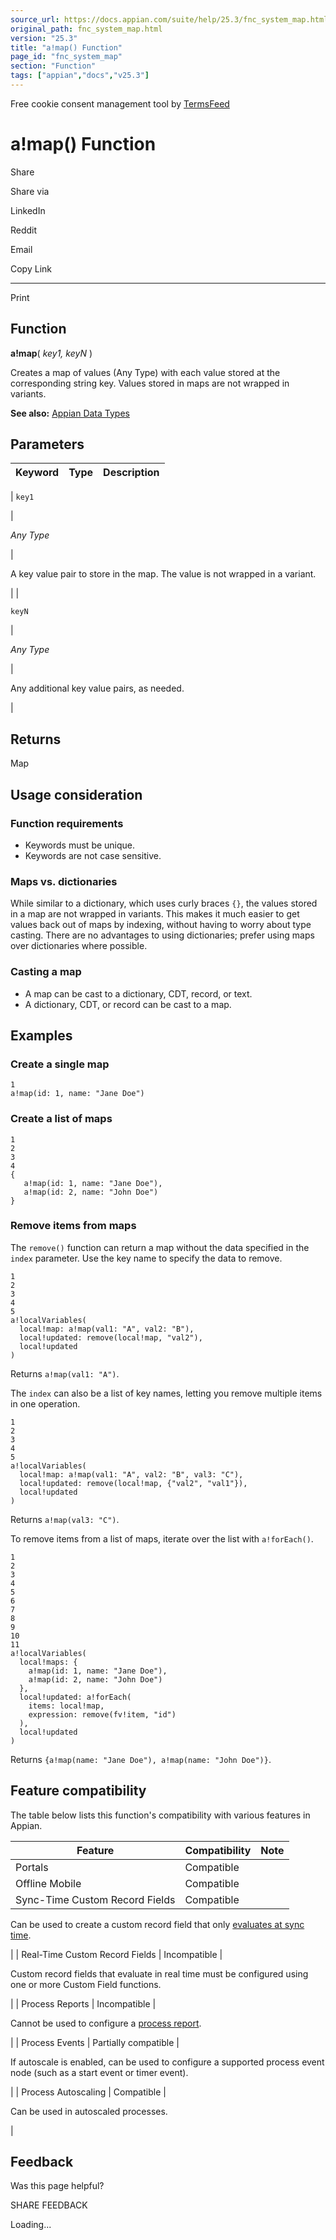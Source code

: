 ```yaml
---
source_url: https://docs.appian.com/suite/help/25.3/fnc_system_map.html
original_path: fnc_system_map.html
version: "25.3"
title: "a!map() Function"
page_id: "fnc_system_map"
section: "Function"
tags: ["appian","docs","v25.3"]
---
```



Free cookie consent management tool by [TermsFeed](https://www.termsfeed.com/)

# a!map() Function

Share

Share via

LinkedIn

Reddit

Email

Copy Link

* * *

Print

## Function

**a!map**( _key1, keyN_ )

Creates a map of values (Any Type) with each value stored at the corresponding string key. Values stored in maps are not wrapped in variants.

**See also:** [Appian Data Types](Appian_Data_Types.html#map-type)

## Parameters

| Keyword | Type | Description |
| --- | --- | --- |
|
`key1`

 |

_Any Type_

 |

A key value pair to store in the map. The value is not wrapped in a variant.

 |
|

`keyN`

 |

_Any Type_

 |

Any additional key value pairs, as needed.

 |

## Returns

Map

## Usage consideration

### Function requirements

-   Keywords must be unique.
-   Keywords are not case sensitive.

### Maps vs. dictionaries

While similar to a dictionary, which uses curly braces `{}`, the values stored in a map are not wrapped in variants. This makes it much easier to get values back out of maps by indexing, without having to worry about type casting. There are no advantages to using dictionaries; prefer using maps over dictionaries where possible.

### Casting a map

-   A map can be cast to a dictionary, CDT, record, or text.
-   A dictionary, CDT, or record can be cast to a map.

## Examples

### Create a single map

```
1
a!map(id: 1, name: "Jane Doe")
```

### Create a list of maps

```
1
2
3
4
{
   a!map(id: 1, name: "Jane Doe"),
   a!map(id: 2, name: "John Doe")
}
```

### Remove items from maps

The `remove()` function can return a map without the data specified in the `index` parameter. Use the key name to specify the data to remove.

```
1
2
3
4
5
a!localVariables(
  local!map: a!map(val1: "A", val2: "B"),
  local!updated: remove(local!map, "val2"),
  local!updated
)
```

Returns `a!map(val1: "A")`.

The `index` can also be a list of key names, letting you remove multiple items in one operation.

```
1
2
3
4
5
a!localVariables(
  local!map: a!map(val1: "A", val2: "B", val3: "C"),
  local!updated: remove(local!map, {"val2", "val1"}),
  local!updated
)
```

Returns `a!map(val3: "C")`.

To remove items from a list of maps, iterate over the list with `a!forEach()`.

```
1
2
3
4
5
6
7
8
9
10
11
a!localVariables(
  local!maps: {
    a!map(id: 1, name: "Jane Doe"),
    a!map(id: 2, name: "John Doe")
  },
  local!updated: a!forEach(
    items: local!map,
    expression: remove(fv!item, "id")
  ),
  local!updated
)
```

Returns `{a!map(name: "Jane Doe"), a!map(name: "John Doe")}`.

## Feature compatibility

The table below lists this function's compatibility with various features in Appian.

| Feature | Compatibility | Note |
| --- | --- | --- |
| Portals | Compatible |  |
| Offline Mobile | Compatible |  |
| Sync-Time Custom Record Fields | Compatible |
Can be used to create a custom record field that only [evaluates at sync time](custom-record-fields.html#prodlink-sync-time-evaluations).

 |
| Real-Time Custom Record Fields | Incompatible |

Custom record fields that evaluate in real time must be configured using one or more Custom Field functions.

 |
| Process Reports | Incompatible |

Cannot be used to configure a [process report](Process_Reports.html).

 |
| Process Events | Partially compatible |

If autoscale is enabled, can be used to configure a supported process event node (such as a start event or timer event).

 |
| Process Autoscaling | Compatible |

Can be used in autoscaled processes.

 |

## Feedback

Was this page helpful?

SHARE FEEDBACK

Loading...